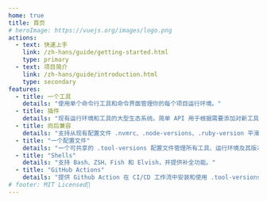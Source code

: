 ```yaml
---
home: true
title: 首页
# heroImage: https://vuejs.org/images/logo.png
actions:
  - text: 快速上手
    link: /zh-hans/guide/getting-started.html
    type: primary
  - text: 项目简介
    link: /zh-hans/guide/introduction.html
    type: secondary
features:
  - title: 一个工具
    details: "使用单个命令行工具和命令界面管理你的每个项目运行环境。"
  - title: 插件
    details: "现有运行环境和工具的大型生态系统。简单 API 用于根据需要添加对新工具的支持！"
  - title: 向后兼容
    details: "支持从现有配置文件 .nvmrc、.node-versions、.ruby-version 平滑迁移！"
  - title: "一个配置文件"
    details: "一个可共享的 .tool-versions 配置文件管理所有工具、运行环境及其版本。"
  - title: "Shells"
    details: "支持 Bash、ZSH、Fish 和 Elvish，并提供补全功能。"
  - title: "GitHub Actions"
    details: "提供 Github Action 在 CI/CD 工作流中安装和使用 .tool-versions。"
# footer: MIT Licensed∏
---
```

